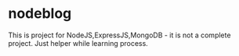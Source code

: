 # nodeblog

This is project for NodeJS,ExpressJS,MongoDB - it is not a complete project. Just helper while learning process. 
